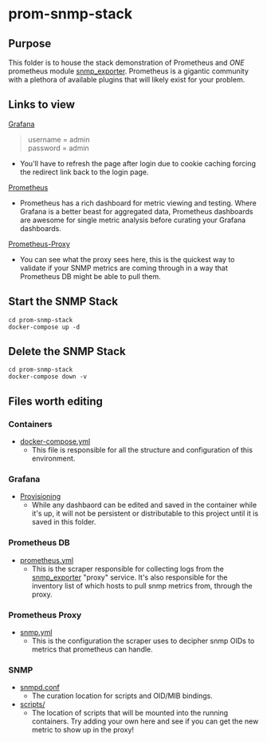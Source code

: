 # prom-snmp-stack

## Purpose

This folder is to house the stack demonstration of Prometheus and *ONE* prometheus module [snmp_exporter](https://github.com/prometheus/snmp_exporter). Prometheus is a gigantic community with a plethora of available plugins that will likely exist for your problem.

## Links to view
[Grafana](http://localhost:3000/) 
> username = admin  
> password = admin  
* You'll have to refresh the page after login due to cookie caching forcing the redirect link back to the login page.

[Prometheus](http://localhost:9090)
* Prometheus has a rich dashboard for metric viewing and testing. Where Grafana is a better beast for aggregated data, Prometheus dashboards are awesome for single metric analysis before curating your Grafana dashboards.

[Prometheus-Proxy](http://localhost:9116/snmp)
* You can see what the proxy sees here, this is the quickest way to validate if your SNMP metrics are coming through in a way that Prometheus DB might be able to pull them.

## Start the SNMP Stack

```
cd prom-snmp-stack
docker-compose up -d
```

## Delete the SNMP Stack

```
cd prom-snmp-stack
docker-compose down -v
```

## Files worth editing

### Containers
* [docker-compose.yml](./docker-compose.yml)
  - This file is responsible for all the structure and configuration of this environment.

### Grafana
* [Provisioning](./grafana/provisioning)
  - While any dashbaord can be edited and saved in the container while it's up, it will not be persistent or distributable to this project until it is saved in this folder.

### Prometheus DB
* [prometheus.yml](./prom-snmp-stack/prometheusdb/config/prometheus.yml)
  - This is the scraper responsible for collecting logs from the [snmp_exporter](https://github.com/prometheus/snmp_exporter) "proxy" service. It's also responsible for the inventory list of which hosts to pull snmp metrics from, through the proxy.

### Prometheus Proxy
* [snmp.yml](./prom-snmp-stack/prometheus-proxy/config/snmp.yml)
  - This is the configuration the scraper uses to decipher snmp OIDs to metrics that prometheus can handle.

### SNMP
* [snmpd.conf](./prom-snmp-stack/snmp/node1/config/snmpd.conf)
  - The curation location for scripts and OID/MIB bindings.
* [scripts/](.prom-snmp-stack/snmp/scripts/)
  - The location of scripts that will be mounted into the running containers. Try adding your own here and see if you can get the new metric to show up in the proxy!